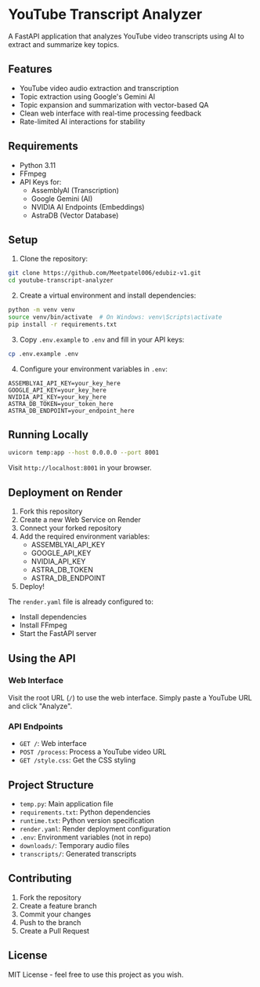 # YouTube Transcript Analyzer

A FastAPI application that analyzes YouTube video transcripts using AI to extract and summarize key topics.

## Features

- YouTube video audio extraction and transcription
- Topic extraction using Google's Gemini AI
- Topic expansion and summarization with vector-based QA
- Clean web interface with real-time processing feedback
- Rate-limited AI interactions for stability

## Requirements

- Python 3.11
- FFmpeg
- API Keys for:
  - AssemblyAI (Transcription)
  - Google Gemini (AI)
  - NVIDIA AI Endpoints (Embeddings)
  - AstraDB (Vector Database)

## Setup

1. Clone the repository:
```bash
git clone https://github.com/Meetpatel006/edubiz-v1.git
cd youtube-transcript-analyzer
```

2. Create a virtual environment and install dependencies:
```bash
python -m venv venv
source venv/bin/activate  # On Windows: venv\Scripts\activate
pip install -r requirements.txt
```

3. Copy `.env.example` to `.env` and fill in your API keys:
```bash
cp .env.example .env
```

4. Configure your environment variables in `.env`:
```
ASSEMBLYAI_API_KEY=your_key_here
GOOGLE_API_KEY=your_key_here
NVIDIA_API_KEY=your_key_here
ASTRA_DB_TOKEN=your_token_here
ASTRA_DB_ENDPOINT=your_endpoint_here
```

## Running Locally

```bash
uvicorn temp:app --host 0.0.0.0 --port 8001
```

Visit `http://localhost:8001` in your browser.

## Deployment on Render

1. Fork this repository
2. Create a new Web Service on Render
3. Connect your forked repository
4. Add the required environment variables:
   - ASSEMBLYAI_API_KEY
   - GOOGLE_API_KEY
   - NVIDIA_API_KEY
   - ASTRA_DB_TOKEN
   - ASTRA_DB_ENDPOINT
5. Deploy!

The `render.yaml` file is already configured to:
- Install dependencies
- Install FFmpeg
- Start the FastAPI server

## Using the API

### Web Interface
Visit the root URL (`/`) to use the web interface. Simply paste a YouTube URL and click "Analyze".

### API Endpoints
- `GET /`: Web interface
- `POST /process`: Process a YouTube video URL
- `GET /style.css`: Get the CSS styling

## Project Structure

- `temp.py`: Main application file
- `requirements.txt`: Python dependencies
- `runtime.txt`: Python version specification
- `render.yaml`: Render deployment configuration
- `.env`: Environment variables (not in repo)
- `downloads/`: Temporary audio files
- `transcripts/`: Generated transcripts

## Contributing

1. Fork the repository
2. Create a feature branch
3. Commit your changes
4. Push to the branch
5. Create a Pull Request

## License

MIT License - feel free to use this project as you wish.
